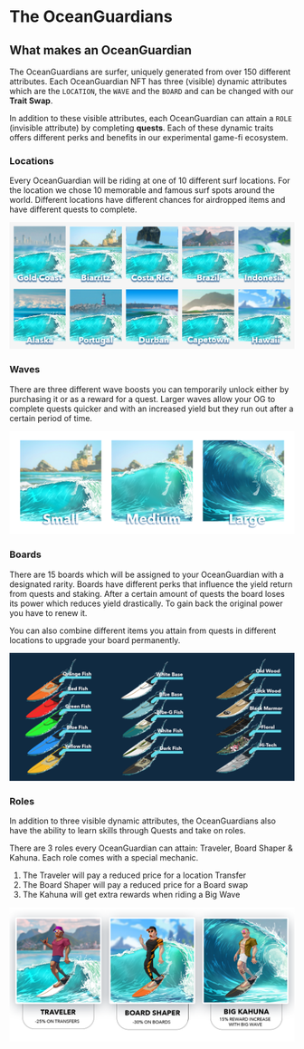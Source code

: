 # The OceanGuardians

## What makes an OceanGuardian

The OceanGuardians are surfer, uniquely generated from over 150 different attributes. Each OceanGuardian NFT has three (visible) dynamic attributes which are the `LOCATION`, the `WAVE` and the `BOARD` and can be changed with our **Trait Swap**.

In addition to these visible attributes, each OceanGuardian can attain a `ROLE` (invisible attribute) by completing **quests**. Each of these dynamic traits offers different perks and benefits in our experimental game-fi ecosystem.

### Locations

Every OceanGuardian will be riding at one of 10 different surf locations. For the location we chose 10 memorable and famous surf spots around the world. Different locations have different chances for airdropped items and have different quests to complete.

![](<../.gitbook/assets/locations (1).jpg>)

### Waves

There are three different wave boosts you can temporarily unlock either by purchasing it or as a reward for a quest. Larger waves allow your OG to complete quests quicker and with an increased yield but they run out after a certain period of time.

![](../.gitbook/assets/waves.jpg)

### Boards

There are 15 boards which will be assigned to your OceanGuardian with a designated rarity. Boards have different perks that influence the yield return from quests and staking. After a certain amount of quests the board loses its power which reduces yield drastically. To gain back the original power you have to renew it.

You can also combine different items you attain from quests in different locations to upgrade your board permanently.

![](../.gitbook/assets/boardsV2.jpg)

### Roles

In addition to three visible dynamic attributes, the OceanGuardians also have the ability to learn skills through Quests and take on roles.

There are 3 roles every OceanGuardian can attain: Traveler, Board Shaper & Kahuna. Each role comes with a special mechanic.

1. The Traveler will pay a reduced price for a location Transfer
2. The Board Shaper will pay a reduced price for a Board swap
3. The Kahuna will get extra rewards when riding a Big Wave

![](../.gitbook/assets/Roles.png)
